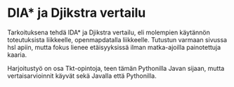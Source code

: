 # DIA* ja Djikstra vertailu 
Tarkoituksena tehdä IDA* ja Djikstra vertailu, eli molempien käytännön toteutuksista liikkeelle, openmapdatalla liikkeelle. Tutustun varmaan sivussa hsl apiin, mutta fokus lienee etäisyyksissä ilman matka-ajoilla painotettuja kaaria.

Harjoitustyö on osa Tkt-opintoja, teen tämän Pythonilla Javan sijaan, mutta vertaisarvioinnit käyvät sekä Javalla että Pythonilla. 

